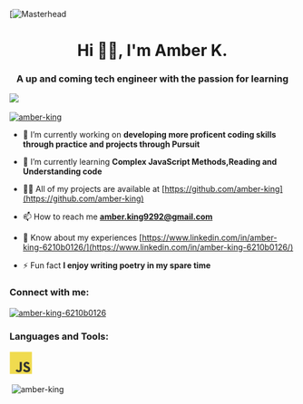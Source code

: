 [![Masterhead](https://ardinpatterson.files.wordpress.com/2020/05/typing-girl.gif?w=400&h=224&crop=1)
<h1 align="center">Hi 👋🏾, I'm Amber K.</h1>
<h3 align="center">A up and coming tech engineer with the passion for learning</h3>

<p align="left"> <img src="https://media.tenor.com/tOoW-TVnlhUAAAAC/cat-typing.gif">



<p align="left"> <a href="https://github.com/ryo-ma/github-profile-trophy"><img src="https://github-profile-trophy.vercel.app/?username=amber-king" alt="amber-king" /></a> </p>

- 🔭 I’m currently working on **developing more proficent coding skills through practice and projects through Pursuit**

- 🌱 I’m currently learning **Complex JavaScript Methods,Reading and Understanding code**

- 👨‍💻 All of my projects are available at [https://github.com/amber-king](https://github.com/amber-king)

- 📫 How to reach me **amber.king9292@gmail.com**

- 📄 Know about my experiences [https://www.linkedin.com/in/amber-king-6210b0126/](https://www.linkedin.com/in/amber-king-6210b0126/)

- ⚡ Fun fact **I enjoy writing poetry in my spare time**

<h3 align="left">Connect with me:</h3>
<p align="left">
<a href="https://linkedin.com/in/amber-king-6210b0126" target="blank"><img align="center" src="https://raw.githubusercontent.com/rahuldkjain/github-profile-readme-generator/master/src/images/icons/Social/linked-in-alt.svg" alt="amber-king-6210b0126" height="30" width="40" /></a>
</p>

<h3 align="left">Languages and Tools:</h3>
<p align="left"> <a href="https://developer.mozilla.org/en-US/docs/Web/JavaScript" target="_blank" rel="noreferrer"> <img src="https://raw.githubusercontent.com/devicons/devicon/master/icons/javascript/javascript-original.svg" alt="javascript" width="40" height="40"/> </a> </p>

<p>&nbsp;<img align="center" src="https://github-readme-stats.vercel.app/api?username=amber-king&show_icons=true&locale=en" alt="amber-king" /></p>

